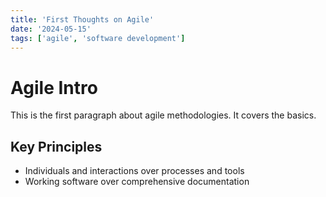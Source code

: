 ```yaml
---
title: 'First Thoughts on Agile'
date: '2024-05-15'
tags: ['agile', 'software development']
---
```


# Agile Intro

This is the first paragraph about agile methodologies. It covers the basics.

## Key Principles

- Individuals and interactions over processes and tools
- Working software over comprehensive documentation
